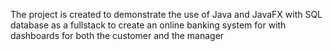 The project is created to demonstrate the use of Java and JavaFX with SQL database as a fullstack 
to create an online banking system for with dashboards for both the customer and the manager
